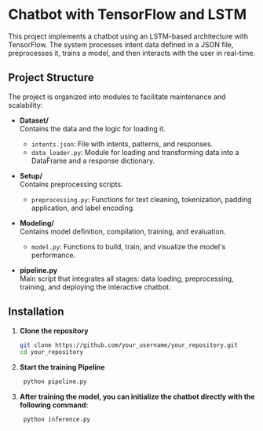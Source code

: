 # Chatbot with TensorFlow and LSTM

This project implements a chatbot using an LSTM-based architecture with TensorFlow. The system processes intent data defined in a JSON file, preprocesses it, trains a model, and then interacts with the user in real-time.

## Project Structure

The project is organized into modules to facilitate maintenance and scalability:

- **Dataset/**  
  Contains the data and the logic for loading it.  
  - `intents.json`: File with intents, patterns, and responses.
  - `data_loader.py`: Module for loading and transforming data into a DataFrame and a response dictionary.

- **Setup/**  
  Contains preprocessing scripts.  
  - `preprocessing.py`: Functions for text cleaning, tokenization, padding application, and label encoding.

- **Modeling/**  
  Contains model definition, compilation, training, and evaluation.  
  - `model.py`: Functions to build, train, and visualize the model's performance.

- **pipeline.py**  
  Main script that integrates all stages: data loading, preprocessing, training, and deploying the interactive chatbot.

## Installation

1. **Clone the repository**
   ```bash
   git clone https://github.com/your_username/your_repository.git
   cd your_repository

2. **Start the training Pipeline**
   ```bash
    python pipeline.py
   
3. **After training the model, you can initialize the chatbot directly with the following command:**
   ```bash
    python inference.py
